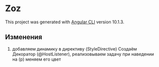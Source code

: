 # Zoz

This project was generated with [Angular CLI](https://github.com/angular/angular-cli) version 10.1.3.

## Изменения

1.  добавляем динамику в директиву (StyleDirective) Создаём Декоратор (@HostListener), реализовываем задачу при наведении на (p) меняем его цвет
